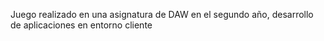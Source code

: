 Juego realizado en una asignatura de DAW en el segundo año, desarrollo de aplicaciones en entorno cliente
